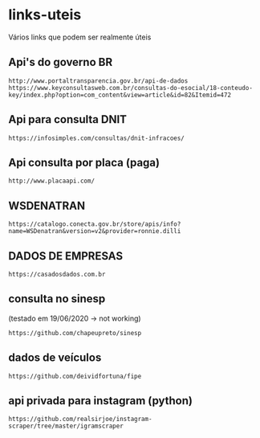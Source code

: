 # links-uteis
Vários links que podem ser realmente úteis

## Api's do governo BR
```
http://www.portaltransparencia.gov.br/api-de-dados
https://www.keyconsultasweb.com.br/consultas-do-esocial/18-conteudo-key/index.php?option=com_content&view=article&id=82&Itemid=472
```

## Api para consulta DNIT

```
https://infosimples.com/consultas/dnit-infracoes/
```

## Api consulta por placa (paga)
```
http://www.placaapi.com/
```

## WSDENATRAN
```
https://catalogo.conecta.gov.br/store/apis/info?name=WSDenatran&version=v2&provider=ronnie.dilli
```

## DADOS DE EMPRESAS 
```
https://casadosdados.com.br
```

## consulta no sinesp
(testado em 19/06/2020 -> not working)
```
https://github.com/chapeupreto/sinesp
```

## dados de veículos
```
https://github.com/deividfortuna/fipe
```

## api privada para instagram (python)
```
https://github.com/realsirjoe/instagram-scraper/tree/master/igramscraper
```
